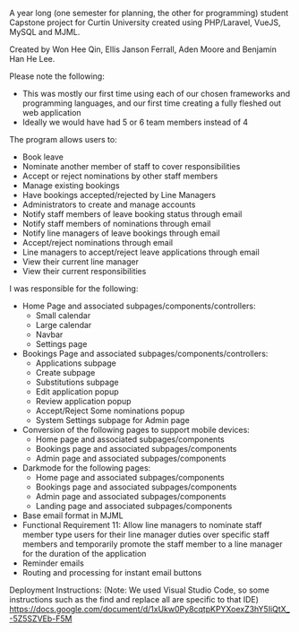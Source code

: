 A year long (one semester for planning, the other for programming) student Capstone project for Curtin University created using PHP/Laravel, VueJS, MySQL and MJML.

Created by Won Hee Qin, Ellis Janson Ferrall, Aden Moore and Benjamin Han He Lee.

Please note the following:
- This was mostly our first time using each of our chosen frameworks and programming languages, and our first time creating a fully fleshed out web application
- Ideally we would have had 5 or 6 team members instead of 4


The program allows users to:
- Book leave
- Nominate another member of staff to cover responsibilities
- Accept or reject nominations by other staff members
- Manage existing bookings
- Have bookings accepted/rejected by Line Managers
- Administrators to create and manage accounts
- Notify staff members of leave booking status through email
- Notify staff members of nominations through email
- Notify line managers of leave bookings through email
- Accept/reject nominations through email
- Line managers to accept/reject leave applications through email
- View their current line manager
- View their current responsibilities


I was responsible for the following:
- Home Page and associated subpages/components/controllers:
    - Small calendar
    - Large calendar
    - Navbar
    - Settings page
- Bookings Page and associated subpages/components/controllers:
    - Applications subpage
    - Create subpage
    - Substitutions subpage
    - Edit application popup
    - Review application popup
    - Accept/Reject Some nominations popup
    - System Settings subpage for Admin page
- Conversion of the following pages to support mobile devices:
    - Home page and associated subpages/components
    - Bookings page and associated subpages/components
    - Admin page and associated subpages/components
- Darkmode for the following pages:
    - Home page and associated subpages/components
    - Bookings page and associated subpages/components
    - Admin page and associated subpages/components
    - Landing page and associated subpages/components
- Base email format in MJML
- Functional Requirement 11: Allow line managers to nominate staff member type users for their line manager duties over specific staff members and temporarily promote the staff member to a line manager for the duration of the application
- Reminder emails
- Routing and processing for instant email buttons




Deployment Instructions:
    (Note: We used Visual Studio Code, so some instructions such as the find and replace all are specific to that IDE)
    https://docs.google.com/document/d/1xUkw0Py8cqtpKPYXoexZ3hY5IiQtX_-5Z5SZVEb-F5M
